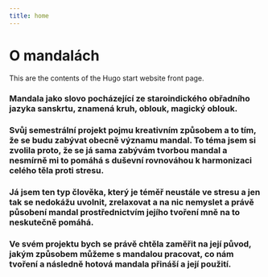 ```yaml
---
title: home
---
```


# O mandalách 

This are the contents of the Hugo start website front page.

### Mandala jako slovo pocházející ze staroindického obřadního jazyka sanskrtu, znamená kruh, oblouk, magický oblouk. 

### Svůj semestrální projekt pojmu kreativním způsobem a to tím, že se budu zabývat obecně významu mandal. To téma jsem si zvolila proto, že se já sama zabývám tvorbou mandal a nesmírně mi to pomáhá s duševní rovnováhou k harmonizaci celého těla proti stresu. 
### Já jsem ten typ člověka, který je téměř neustále ve stresu a jen tak se nedokážu uvolnit, zrelaxovat a na nic nemyslet a právě působení mandal prostřednictvím jejího tvoření mně  na to neskutečně pomáhá. 
### Ve svém projektu bych se právě chtěla zaměřit na její původ, jakým způsobem můžeme  s mandalou pracovat, co nám tvoření a následně hotová mandala přináší a její použití.










